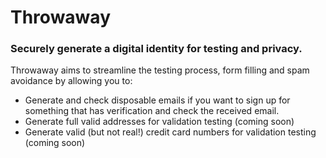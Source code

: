 # Throwaway
### Securely generate a digital identity for testing and privacy.
Throwaway aims to streamline the testing process, form filling and spam avoidance by allowing you to:
- Generate and check disposable emails if you want to sign up for something that has verification and check the received email.
- Generate full valid addresses for validation testing (coming soon)
- Generate valid (but not real!) credit card numbers for validation testing (coming soon)
